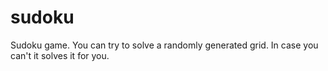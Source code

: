 # sudoku
Sudoku game. You can try to solve a randomly generated grid. In case you can't it solves it for you.
